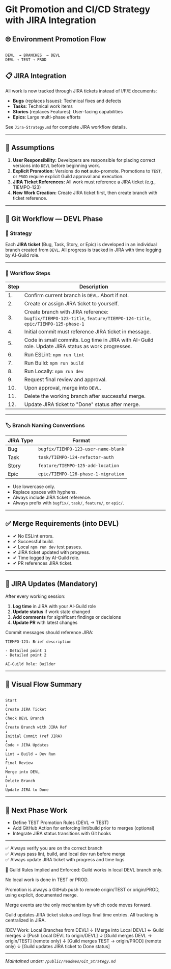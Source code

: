 # Git Promotion and CI/CD Strategy with JIRA Integration

## 🌐 Environment Promotion Flow

```

DEVL  → BRANCHES  → DEVL
DEVL → TEST → PROD

```

## 📋 JIRA Integration

All work is now tracked through JIRA tickets instead of I/F/E documents:
- **Bugs** (replaces Issues): Technical fixes and defects
- **Tasks**: Technical work items
- **Stories** (replaces Features): User-facing capabilities
- **Epics**: Large multi-phase efforts

See `Jira-Strategy.md` for complete JIRA workflow details.

---

## 🔧 Assumptions

1. **User Responsibility:** Developers are responsible for placing correct versions into `DEVL` before beginning work.
2. **Explicit Promotion:** Versions do **not** auto-promote. Promotions to `TEST`, or `PROD` require explicit Guild approval and execution.
3. **JIRA Ticket References:** All work must reference a JIRA ticket (e.g., TIEMPO-123)
4. **New Work Creation:** Create JIRA ticket first, then create branch with ticket reference.

---

## 🚧 Git Workflow — DEVL Phase

### 🔹 Strategy
Each **JIRA ticket** (Bug, Task, Story, or Epic) is developed in an individual branch created from `DEVL`. All progress is tracked in JIRA with time logging by AI-Guild role.

---

### 🔁 Workflow Steps

| Step | Description |
|------|-------------|
| 1. | Confirm current branch is `DEVL`. Abort if not. |
| 2. | Create or assign JIRA ticket to yourself. |
| 3. | Create branch with JIRA reference: <br>`bugfix/TIEMPO-123-title`, `feature/TIEMPO-124-title`, `epic/TIEMPO-125-phase-1` |
| 4. | Initial commit must reference JIRA ticket in message. |
| 5. | Code in small commits. Log time in JIRA with AI-Guild role. Update JIRA status as work progresses. |
| 6. | Run ESLint: `npm run lint` |
| 7. | Run Build: `npm run build` |
| 8. | Run Locally: `npm run dev` |
| 9. | Request final review and approval. |
| 10. | Upon approval, merge into `DEVL`. |
| 11. | Delete the working branch after successful merge. |
| 12. | Update JIRA ticket to "Done" status after merge. |

---

### 🏷 Branch Naming Conventions

| JIRA Type | Format                              |
|-----------|-------------------------------------|
| Bug       | `bugfix/TIEMPO-123-user-name-blank` |
| Task      | `task/TIEMPO-124-refactor-auth`    |
| Story     | `feature/TIEMPO-125-add-location`  |
| Epic      | `epic/TIEMPO-126-phase-1-migration` |

- Use lowercase only.
- Replace spaces with hyphens.
- Always include JIRA ticket reference.
- Always prefix with `bugfix/`, `task/`, `feature/`, or `epic/`.

---

## ✅ Merge Requirements (into DEVL)

- ✔ No ESLint errors.
- ✔ Successful build.
- ✔ Local `npm run dev` test passes.
- ✔ JIRA ticket updated with progress.
- ✔ Time logged by AI-Guild role.
- ✔ PR references JIRA ticket.

---

## 📓 JIRA Updates (Mandatory)

After every working session:
1. **Log time** in JIRA with your AI-Guild role
2. **Update status** if work state changed
3. **Add comments** for significant findings or decisions
4. **Update PR** with latest changes

Commit messages should reference JIRA:
```
TIEMPO-123: Brief description

- Detailed point 1
- Detailed point 2

AI-Guild Role: Builder
```

---

## 🧭 Visual Flow Summary

```

Start
↓
Create JIRA Ticket
↓
Check DEVL Branch
↓
Create Branch with JIRA Ref
↓
Initial Commit (ref JIRA)
↓
Code + JIRA Updates
↓
Lint → Build → Dev Run
↓
Final Review
↓
Merge into DEVL
↓
Delete Branch
↓
Update JIRA to Done

```

---

## 📌 Next Phase Work

- Define TEST Promotion Rules (DEVL → TEST)
- Add GitHub Action for enforcing lint/build prior to merges (optional)
- Integrate JIRA status transitions with Git hooks

---

✅ Always verify you are on the correct branch  
✅ Always pass lint, build, and local dev run before merge  
✅ Always update JIRA ticket with progress and time logs

🔐 Guild Rules Implied and Enforced:
Guild works in local DEVL branch only.

No local work is done in TEST or PROD.

Promotion is always a GitHub push to remote origin/TEST or origin/PROD, using explicit, documented merge.

Merge events are the only mechanism by which code moves forward.

Guild updates JIRA ticket status and logs final time entries. All tracking is centralized in JIRA.

[DEV Work: Local Branches from DEVL]
       ↓
[Merge into Local DEVL]  ← Guild merges
       ↓
[Push Local DEVL to origin/DEVL]
       ↓
[Guild merges DEVL → origin/TEST] (remote only)
       ↓
[Guild merges TEST → origin/PROD] (remote only)
       ↓
[Guild updates JIRA ticket to Done status]

---

*Maintained under: `/public/readmes/Git_Strategy.md`*